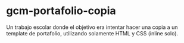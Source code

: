 # gcm-portafolio-copia
Un trabajo escolar donde el objetivo era intentar hacer una copia a un template de portafolio, utilizando solamente HTML y CSS (inline solo).
